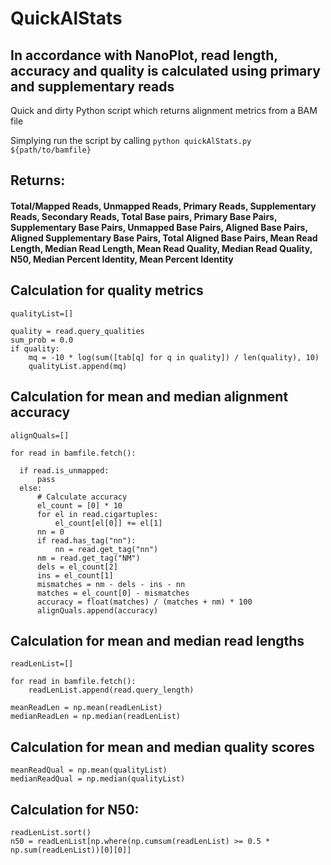 # QuickAlStats

## In accordance with NanoPlot, read length, accuracy and quality is calculated using primary and supplementary reads

Quick and dirty Python script which returns alignment metrics from a BAM file

Simplying run the script by calling `python quickAlStats.py ${path/to/bamfile}`

## Returns:
#### Total/Mapped Reads, Unmapped Reads, Primary Reads, Supplementary Reads, Secondary Reads, Total Base pairs, Primary Base Pairs, Supplementary Base Pairs, Unmapped Base Pairs, Aligned Base Pairs, Aligned Supplementary Base Pairs, Total Aligned Base Pairs, Mean Read Length, Median Read Length, Mean Read Quality, Median Read Quality, N50, Median Percent Identity, Mean Percent Identity

## Calculation for quality metrics
```
qualityList=[]

quality = read.query_qualities
sum_prob = 0.0
if quality:
    mq = -10 * log(sum([tab[q] for q in quality]) / len(quality), 10)
    qualityList.append(mq)

```

## Calculation for mean and median alignment accuracy
```
alignQuals=[]

for read in bamfile.fetch():

  if read.is_unmapped:
      pass
  else:
      # Calculate accuracy
      el_count = [0] * 10
      for el in read.cigartuples:
          el_count[el[0]] += el[1]
      nn = 0
      if read.has_tag("nn"):
          nn = read.get_tag("nn")
      nm = read.get_tag("NM")
      dels = el_count[2]
      ins = el_count[1]
      mismatches = nm - dels - ins - nn
      matches = el_count[0] - mismatches
      accuracy = float(matches) / (matches + nm) * 100
      alignQuals.append(accuracy)
```

## Calculation for mean and median read lengths
```
readLenList=[]

for read in bamfile.fetch():
    readLenList.append(read.query_length)
    
meanReadLen = np.mean(readLenList)
medianReadLen = np.median(readLenList)
```

## Calculation for mean and median quality scores
```
meanReadQual = np.mean(qualityList)
medianReadQual = np.median(qualityList)
```

## Calculation for N50:
```
readLenList.sort()
n50 = readLenList[np.where(np.cumsum(readLenList) >= 0.5 * np.sum(readLenList))[0][0]]
```
